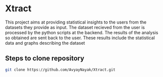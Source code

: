 # Xtract
This project aims at providing statistical insights to the users from the datasets they provide as input.
The dataset recieved from the user is processed by the python scripts at the backend.
The results of the analysis so obtained are sent back to the user.
These results include the statistical data and graphs describing the dataset

## Steps to clone repository
```bash
git clone https://github.com/AvyayNayak/Xtract.git
```
